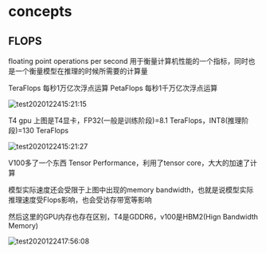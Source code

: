 # concepts
## FLOPS
floating point operations per second
用于衡量计算机性能的一个指标，同时也是一个衡量模型在推理的时候所需要的计算量

TeraFlops   每秒1万亿次浮点运算
PetaFlops   每秒1千万亿次浮点运算

![test2020122415:21:15](https://maoxianxin1996.oss-accelerate.aliyuncs.com/ai/test2020122415:21:15.png)

T4 gpu
上图是T4显卡，FP32(一般是训练阶段)=8.1 TeraFlops，INT8(推理阶段)=130 TeraFlops

![test2020122415:21:27](https://maoxianxin1996.oss-accelerate.aliyuncs.com/ai/test2020122415:21:27.png)

V100多了一个东西 Tensor Performance，利用了tensor core，大大的加速了计算

模型实际速度还会受限于上图中出现的memory bandwidth，也就是说模型实际推理速度受Flops影响，也会受访存带宽等影响

然后这里的GPU内存也存在区别，T4是GDDR6，v100是HBM2(Hign Bandwidth Memory)


![test2020122417:56:08](https://maoxianxin1996.oss-accelerate.aliyuncs.com/ai/test2020122417:56:08.png)